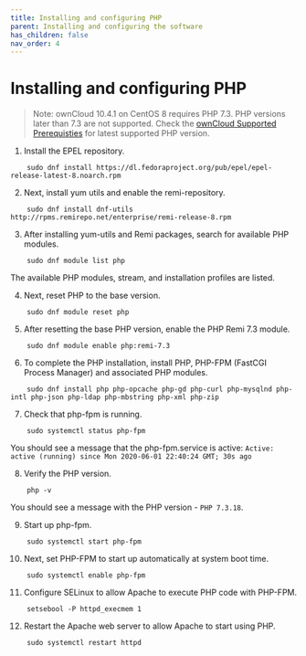 ```yaml
---
title: Installing and configuring PHP
parent: Installing and configuring the software
has_children: false
nav_order: 4
---
```


# Installing and configuring PHP

> Note: ownCloud 10.4.1 on CentOS 8 requires PHP 7.3. PHP versions later than 7.3 are not supported. Check the [ownCloud Supported Prerequisties](https://doc.ownCloud.com/server/10.2/admin_manual/installation/system_requirements.html) for latest supported PHP version. 

1. Install the EPEL repository.
```shell
	sudo dnf install https://dl.fedoraproject.org/pub/epel/epel-release-latest-8.noarch.rpm
```

2. Next, install yum utils and enable the remi-repository.
```shell
	sudo dnf install dnf-utils http://rpms.remirepo.net/enterprise/remi-release-8.rpm
```

3. After installing yum-utils and Remi packages, search for available PHP modules.
```shell
	sudo dnf module list php
```
The available PHP modules, stream, and installation profiles are listed. 

4. Next, reset PHP to the base version.
```shell
	sudo dnf module reset php
```

5. After resetting the base PHP version, enable the PHP Remi 7.3 module. 
```shell	
	sudo dnf module enable php:remi-7.3
```

6. To complete the PHP installation, install PHP, PHP-FPM (FastCGI Process Manager) and associated PHP modules.
```shell
	sudo dnf install php php-opcache php-gd php-curl php-mysqlnd php-intl php-json php-ldap php-mbstring php-xml php-zip
```

7. Check that php-fpm is running.
```shell
	sudo systemctl status php-fpm
```
You should see a message that the php-fpm.service is active: 
`Active: active (running) since Mon 2020-06-01 22:40:24 GMT; 30s ago`

8. Verify the PHP version.
```shell
	php -v 
```
You should see a message with the PHP version - `PHP 7.3.18`. 

9. Start up php-fpm.
```shell
	sudo systemctl start php-fpm
```

10. Next, set PHP-FPM to start up automatically at system boot time.
```shell
	sudo systemctl enable php-fpm
```

11. Configure SELinux to allow Apache to execute PHP code with PHP-FPM.
```shell	
	setsebool -P httpd_execmem 1
```

12. Restart the Apache web server to allow Apache to start using PHP.
```shell	
	sudo systemctl restart httpd
```
